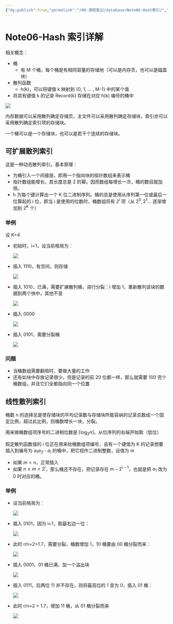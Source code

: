 ```yaml
---
{"dg-publish":true,"permalink":"/00-课程笔记/database/Note06-Hash索引/","title":"Note06-Hash 索引详解"}
---
```



# Note06-Hash 索引详解

相关概念：

- 桶
  - 有 M 个桶，每个桶是有相同容量的存储地（可以是内存页，也可以是磁盘块）
- 散列函数
  - h(k)，可以将键值 k 映射到 {0, 1, ... , M-1} 中的某个值
- 将具有键值 k 的记录 Record(k) 存储在对应 h(k) 编号的桶中

![](https://kkcx.oss-cn-beijing.aliyuncs.com/img/image-20230524144111560.png)

内存数据可以采用散列确定存储页，主文件可以采用散列确定存储块，索引亦可以采用散列确定索引项的存储块。

一个桶可以是一个存储块，也可以是若干个连续的存储块。

## 可扩展散列索引

这是一种动态散列索引。基本原理：

- 为桶引入一个间接层，即用一个指向块的指针数组来表示桶
- 指针数组能增长，其长度总是 2 的幂。因而数组每增长一次，桶的数目就加倍。
- h 为每个键计算出一个 K 位二进制序列。桶的总是使用从序列第一位或最后一位算起的 i 位，即当 i 是使用的位数时，桶数组将有 $2^i$ 项（从 $2^0,2^1...$ 逐渐增加到 $2^K$ 个）

### 举例

设 K=4

- 初始时，i=1，设当前格局为：

  ![](https://kkcx.oss-cn-beijing.aliyuncs.com/img/image-20230524145457319.png)

- 插入 1110，有空间，则存储

  ![](https://kkcx.oss-cn-beijing.aliyuncs.com/img/image-20230524145610956.png)

- 插入 1010，已满，需要扩展散列桶，进行分裂：i 增加 1，重新散列该块的数据到两个快中，其他不变

  ![](https://kkcx.oss-cn-beijing.aliyuncs.com/img/image-20230524145755356.png)

- 插入 0000

  ![](https://kkcx.oss-cn-beijing.aliyuncs.com/img/image-20230524145850146.png)

- 插入 0101，需要分裂桶

  ![](https://kkcx.oss-cn-beijing.aliyuncs.com/img/image-20230524145954022.png)

### 问题

- 当桶数组需要翻倍时，要做大量的工作
- 还有如块中存放记录很少，但是记录的前 20 位都一样，那么就需要 100 完个桶数组，并且它们全都指向同一个位置

## 线性散列索引

桶数 n 的选择总是使存储块的平均记录数与存储块所能容纳的记录总数成一个固定比例，超过此比例，则桶数增长一块，分裂。

用来做桶数组项序号的二进制位数是 $\lceil \text{log}_2n\rceil$，从位序列的右端开始取（低位）

假定散列函数值的 i 位正在用来给桶数组项编号，且有一个键值为 K 的记录想要插入到编号为 $a_1a_2\cdots a_i$ 的桶中，把它视作二进制整数，设值为 m

- 如果 $m < n$，正常插入
- 如果 $n\le m < 2^i$，那么桶还不存在，把记录存在 $m-2^{i-1}$，也就是把 $a_1$ 改为 0 时对应的桶。

### 举例

- 设当前格局为：

  ![](https://kkcx.oss-cn-beijing.aliyuncs.com/img/image-20230524153113792.png)

- 插入 0101，因为 i=1，取最右边一位：

  ![](https://kkcx.oss-cn-beijing.aliyuncs.com/img/image-20230524153344379.png)

- 此时 r/n=2>1.7，需要分裂，桶数增加 1，10 桶要由 00 桶分裂而来：

  ![](https://kkcx.oss-cn-beijing.aliyuncs.com/img/image-20230524153645027.png)

- 插入 0001，01 桶已满，加一个溢出块

  ![](https://kkcx.oss-cn-beijing.aliyuncs.com/img/image-20230524153748485.png)

- 插入 0111，后两位 11 并不存在，则将最高位的 1 变为 0，插入 01 桶：

  ![](https://kkcx.oss-cn-beijing.aliyuncs.com/img/image-20230524153847320.png)

- 此时 r/n=2 > 1.7，增加 11 桶，从 01 桶分裂而来

  ![](https://kkcx.oss-cn-beijing.aliyuncs.com/img/image-20230524153931864.png)
